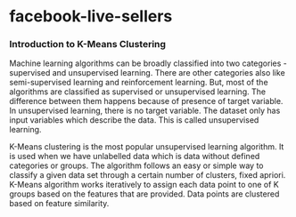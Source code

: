 # facebook-live-sellers
### Introduction to K-Means Clustering 
Machine learning algorithms can be broadly classified into two categories - supervised and unsupervised learning. There are other categories also like semi-supervised learning and reinforcement learning. But, most of the algorithms are classified as supervised or unsupervised learning. The difference between them happens because of presence of target variable. In unsupervised learning, there is no target variable. The dataset only has input variables which describe the data. This is called unsupervised learning.

K-Means clustering is the most popular unsupervised learning algorithm. It is used when we have unlabelled data which is data without defined categories or groups. The algorithm follows an easy or simple way to classify a given data set through a certain number of clusters, fixed apriori. K-Means algorithm works iteratively to assign each data point to one of K groups based on the features that are provided. Data points are clustered based on feature similarity.
